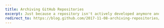 ```yaml
---
title: Archiving GitHub Repositories
excerpt: Just because a repository isn't actively developed anymore and you don't want to accept additional contributions doesn't mean you want to delete it. Now archive repositories on GitHub to make them read-only.
redirect_to: https://blog.github.com/2017-11-08-archiving-repositories/
---
```

